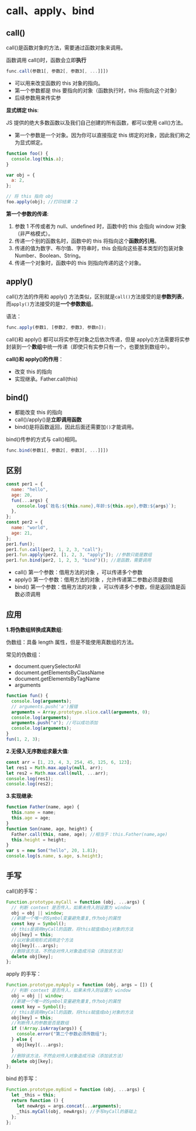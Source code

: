 # call、apply、bind

## call()

call()是函数对象的方法，需要通过函数对象来调用。

函数调用 call()时，函数会立即**执行**

```js
func.call(参数1[, 参数2[, 参数3[, ...]]])
```

- 可以用来改变函数的 this 对象的指向。
- 第一个参数都是 this 要指向的对象（函数执行时，this 将指向这个对象）
- 后续参数用来传实参

**显式绑定 this**:

JS 提供的绝大多数函数以及我们自己创建的所有函数，都可以使用 call()方法。

- 第一个参数是一个对象。因为你可以直接指定 this 绑定的对象，因此我们称之为显式绑定。

```js
function foo() {
  console.log(this.a);
}

var obj = {
  a: 2,
};

// 将 this 指向 obj
foo.apply(obj); //打印结果：2
```

**第一个参数的传递**:

1. 参数 1 不传或者为 null、undefined 时，函数中的 this 会指向 window 对象（非严格模式）。
2. 传递一个别的函数名时，函数中的 this 将指向这个**函数的引用**。
3. 传递的值为数字、布尔值、字符串时，this 会指向这些基本类型的包装对象 Number、Boolean、String。
4. 传递一个对象时，函数中的 this 则指向传递的这个对象。

## apply()

call()方法的作用和 apply() 方法类似，区别就是`call()`方法接受的是**参数列表**，而`apply()`方法接受的是**一个参数数组**。

语法：

```js
func.apply(参数1, [参数2, 参数3, 参数n]);
```

call()和 apply() 都可以将实参在对象之后依次传递，但是 apply()方法需要将实参封装到一个**数组**中统一传递（即使只有实参只有一个，也要放到数组中）。

**call()和 apply()的作用**：

- 改变 this 的指向
- 实现继承。Father.call(this)

## bind()

- 都能改变 this 的指向
- call()/apply()是**立即调用函数**
- bind()是将函数返回，因此后面还需要加`()`才能调用。

bind()传参的方式与 call()相同。

```js
func.bind(参数1[, 参数2[, 参数3[, ...]]])
```

## 区别

```js
const per1 = {
  name: "hello",
  age: 20,
  fun(...args) {
    console.log(`姓名:${this.name},年龄:${this.age},参数:${args}`);
  },
};
const per2 = {
  name: "world",
  age: 21,
};
per1.fun();
per1.fun.call(per2, 1, 2, 3, "call");
per1.fun.apply(per2, [1, 2, 3, "apply"]); //参数只能是数组
per1.fun.bind(per2, 1, 2, 3, "bind")(); //是函数，需要调用
```

- call() 第一个参数：借用方法的对象 ，可以传递多个参数
- apply() 第一个参数：借用方法的对象 ，允许传递第二参数必须是数组
- bind() 第一个参数：借用方法的对象 ，可以传递多个参数，但是返回值是函数必须调用

## 应用

**1.将伪数组转换成真数组**:

伪数组：具备 length 属性，但是不能使用真数组的方法。

常见的伪数组：

- document.querySelectorAll
- document.getElementsByClassName
- document.getElementsByTagName
- arguments

```js
function fun() {
  console.log(arguments);
  // arguments.push('a')报错
  arguments = Array.prototype.slice.call(arguments, 0);
  console.log(arguments);
  arguments.push("a"); //可以成功添加
  console.log(arguments);
}
fun(1, 2, 3);
```

**2.无侵入无序数组求最大值**:

```js
const arr = [1, 23, 4, 3, 254, 45, 125, 6, 123];
let res1 = Math.max.apply(null, arr);
let res2 = Math.max.call(null, ...arr);
console.log(res1);
console.log(res2);
```

**3.实现继承**:

```js
function Father(name, age) {
  this.name = name;
  this.age = age;
}
function Son(name, age, height) {
  Father.call(this, name, age); //相当于：this.Father(name,age)
  this.height = height;
}
var s = new Son("hello", 20, 1.81);
console.log(s.name, s.age, s.height);
```

## 手写

call()的手写：

```js
Function.prototype.myCall = function (obj, ...args) {
  // 判断 context 是否传入，如果未传入则设置为 window
  obj = obj || window;
  //新建一个唯一的Symbol变量避免重复,作为obj的属性
  const key = Symbol();
  // this是调用myCall的函数，将this赋值成obj对象的方法
  obj[key] = this;
  //以对象调用形式调用这个方法
  obj[key](...args);
  //删除该方法，不然会对传入对象造成污染（添加该方法）
  delete obj[key];
};
```

apply 的手写：

```js
Function.prototype.myApply = function (obj, args = []) {
  // 判断 context 是否传入，如果未传入则设置为 window
  obj = obj || window;
  //新建一个唯一的Symbol变量避免重复,作为obj的属性
  const key = Symbol();
  // this是调用myCall的函数，将this赋值成obj对象的方法
  obj[key] = this;
  //判断传入的参数是否是数组
  if (!Array.isArray(args)) {
    console.error("第二个参数必须传数组");
  } else {
    obj[key](...args);
  }
  //删除该方法，不然会对传入对象造成污染（添加该方法）
  delete obj[key];
};
```

bind 的手写：

```js
Function.prototype.myBind = function (obj, ...args) {
  let _this = this;
  return function () {
    let newArgs = args.concat(...arguments);
    _this.myCall(obj, newArgs); //手写myCall的基础上
  };
};
```
